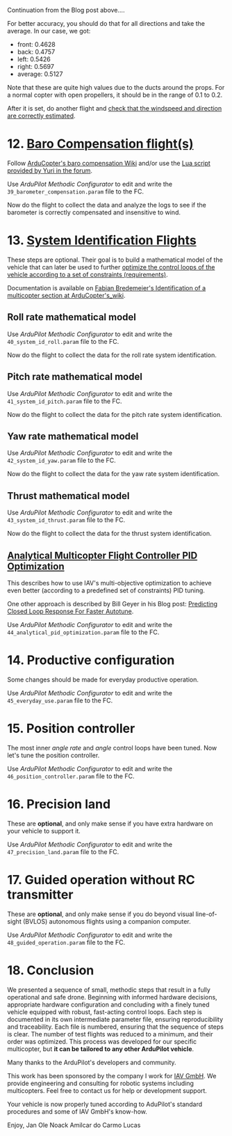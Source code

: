 Continuation from the Blog post above....

For better accuracy, you should do that for all directions and take the average. In our case, we got:

- front: 0.4628
- back: 0.4757
- left: 0.5426
- right: 0.5697
- average: 0.5127

Note that these are quite high values due to the ducts around the props.
For a normal copter with open propellers, it should be in the range of 0.1 to 0.2.

After it is set, do another flight and [check that the windspeed and direction are correctly estimated](https://ardupilot.org/copter/docs/airspeed-estimation.html#viewing-windspeed-and-direction-in-real-time).

# 12. [Baro Compensation flight(s)](https://ardupilot.org/copter/docs/airspeed-estimation.html#barometer-position-error-compensation)

Follow [ArduCopter's baro compensation Wiki](https://ardupilot.org/copter/docs/airspeed-estimation.html#barometer-position-error-compensation) and/or use the [Lua script provided by Yuri in the forum](https://discuss.ardupilot.org/t/scripting-copter-wind-estimation-baro-compensation-tuning/98470/).

Use *ArduPilot Methodic Configurator* to edit and write the `39_barometer_compensation.param` file to the FC.

Now do the flight to collect the data and analyze the logs to see if the barometer is correctly compensated and insensitive to wind.

# 13. [System Identification Flights](https://ardupilot.org/copter/docs/systemid-mode-operation.html)

These steps are optional.
Their goal is to build a mathematical model of the vehicle that can later be used to further [optimize the control loops of the vehicle according to a set of constraints (requirements)](https://discuss.ardupilot.org/t/analitical-multicopter-flight-controller-pid-optimization/109759).

Documentation is available on [Fabian Bredemeier's Identification of a multicopter section at ArduCopter's_wiki](https://ardupilot.org/copter/docs/systemid-mode-operation.html#identification-of-a-multicopter).

## Roll rate mathematical model

Use *ArduPilot Methodic Configurator* to edit and write the `40_system_id_roll.param` file to the FC.

Now do the flight to collect the data for the roll rate system identification.

## Pitch rate mathematical model

Use *ArduPilot Methodic Configurator* to edit and write the `41_system_id_pitch.param` file to the FC.

Now do the flight to collect the data for the pitch rate system identification.

## Yaw rate mathematical model

Use *ArduPilot Methodic Configurator* to edit and write the `42_system_id_yaw.param` file to the FC.

Now do the flight to collect the data for the yaw rate system identification.

## Thrust mathematical model

Use *ArduPilot Methodic Configurator* to edit and write the `43_system_id_thrust.param` file to the FC.

Now do the flight to collect the data for the thrust system identification.

## [Analytical Multicopter Flight Controller PID Optimization](https://discuss.ardupilot.org/t/analytical-multicopter-flight-controller-pid-optimization/109759)

This describes how to use IAV's multi-objective optimization to achieve even better (according to a predefined set of constraints) PID tuning.

One other approach is described by Bill Geyer in his Blog post: [Predicting Closed Loop Response For Faster Autotune](https://discuss.ardupilot.org/t/predicting-closed-loop-response-for-faster-autotune/75096).

Use *ArduPilot Methodic Configurator* to edit and write the `44_analytical_pid_optimization.param` file to the FC.

# 14. Productive configuration

Some changes should be made for everyday productive operation.

Use *ArduPilot Methodic Configurator* to edit and write the `45_everyday_use.param` file to the FC.

# 15. Position controller

The most inner *angle rate* and *angle* control loops have been tuned. Now let's tune the position controller.

Use *ArduPilot Methodic Configurator* to edit and write the `46_position_controller.param` file to the FC.

# 16. Precision land

These are **optional**, and only make sense if you have extra hardware on your vehicle to support it.

Use *ArduPilot Methodic Configurator* to edit and write the `47_precision_land.param` file to the FC.

# 17. Guided operation without RC transmitter

These are **optional**, and only make sense if you do beyond visual line-of-sight (BVLOS) autonomous flights using a companion computer.

Use *ArduPilot Methodic Configurator* to edit and write the `48_guided_operation.param` file to the FC.

# 18. Conclusion

We presented a sequence of small, methodic steps that result in a fully operational and safe drone. Beginning with informed hardware decisions, appropriate hardware configuration and concluding with a finely tuned vehicle equipped with robust, fast-acting control loops. Each step is documented in its own intermediate parameter file, ensuring reproducibility and traceability. Each file is numbered, ensuring that the sequence of steps is clear. The number of test flights was reduced to a minimum, and their order was optimized. This process was developed for our specific multicopter, but **it can be tailored to any other ArduPilot vehicle**.

Many thanks to the ArduPilot's developers and community.

This work has been sponsored by the company I work for [IAV GmbH](https://www.iav.com/). We provide engineering and consulting for robotic systems including multicopters. Feel free to contact us for help or development support.

Your vehicle is now properly tuned according to AduPilot's standard procedures and some of IAV GmbH's know-how.

Enjoy,
Jan Ole Noack
Amilcar do Carmo Lucas
